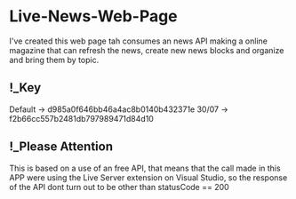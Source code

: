 # Live-News-Web-Page
I've created this web page tah consumes an news API making a online magazine that can refresh the news, create new news blocks and organize and bring them by topic.

## !_Key

Default -> d985a0f646bb46a4ac8b0140b432371e
30/07 -> f2b66cc557b2481db797989471d84d10    

## !_Please Attention
This is based on a use of an free API, that means that the call made in this APP were using the Live Server extension on Visual Studio, so the response of the API 
dont turn out to be  other than statusCode == 200
